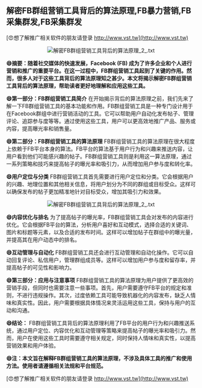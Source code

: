 ## **解密FB群组营销工具背后的算法原理,FB暴力营销,FB采集群发,FB采集群发**

[😍想了解推广相关软件的朋友请登录 http://www.vst.tw](http://www.vst.tw)

 <center><img src="https://vst.tw/MP4/tuiguang/png/6.png" alt="解密FB群组营销工具背后的算法原理_2_.txt"></center>

**😄摘要：随着社交媒体的快速发展，Facebook (FB) 成为了许多企业和个人进行营销和推广的重要平台。在这一过程中，FB群组营销工具起到了关键的作用。然而，很多人对于这些工具背后的算法原理知之甚少。本文将揭示解密FB群组营销工具背后的算法原理，帮助读者更好地理解和应用这些工具。**

**😄第一部分：FB群组营销工具简介**
在开始揭示背后的算法原理之前，我们先来了解一下FB群组营销工具的基本功能和作用。FB群组营销工具是一种专门设计用于在Facebook群组中进行营销活动的工具。它可以帮助用户自动化发布帖子、管理评论、追踪参与度等等。通过使用这些工具，用户可以更高效地推广产品、服务或内容，提高曝光率和销售量。

**😄第二部分：FB群组营销工具的算法原理**
FB群组营销工具的算法原理在很大程度上依赖于FB平台本身的算法。FB平台的算法基于用户行为和兴趣来推送内容，让用户看到他们可能感兴趣的帖子。FB群组营销工具则是利用这一算法原理，通过一系列策略和技巧来提高帖子的曝光率和吸引力，从而增加用户参与度和转化率。

**😄用户定位与分类**
FB群组营销工具首先需要进行用户定位和分类。它会根据用户的兴趣、地理位置和其他相关信息，将用户划分为不同的群组或目标受众。这样可以确保发布的帖子更加精准地针对目标受众，增加其吸引力和效果。

 <center><img src="https://vst.tw/MP4/tuiguang/png/2.png" alt="解密FB群组营销工具背后的算法原理_2_.txt"></center>

**😄内容优化与排名**
为了提高帖子的曝光率，FB群组营销工具会对发布的内容进行优化。它会根据FB平台的算法，分析用户喜好和互动模式，选择合适的关键词、图片和标题等元素，以及合适的发布时间。这样可以增加帖子在群组中的曝光量，并提高其在用户动态中的排名。

**😄互动管理与自动化**
FB群组营销工具还会进行互动管理和自动化操作。它可以自动回复评论、私信用户，管理群组成员等。这样可以增加用户参与度和留存率，并提高帖子的可见性和影响力。

**😄第三部分：应用与注意事项**
FB群组营销工具的算法原理为用户提供了更高效的营销手段，但同时也需要注意一些事项。首先，用户需要遵守FB平台的规定和准则，不进行违规操作。其次，过度依赖工具可能导致机器化的内容发布，缺乏人情味和真实性。因此，用户需要根据具体情况来灵活运用这些工具，保持与用户的互动和沟通。

**😄结论：**
FB群组营销工具背后的算法原理利用了FB平台的用户行为和兴趣推送系统，通过用户定位、内容优化和互动管理等策略来提高帖子的曝光率和吸引力。然而，用户在使用这些工具时需要遵守相关规定，同时保持人情味和真实性，以提高营销效果和用户体验。

**😄注：本文旨在解释FB群组营销工具的算法原理，不涉及具体工具的推广和使用方法。使用者请遵循相关法规和平台规范。**

[😍想了解推广相关软件的朋友请登录 http://www.vst.tw](http://www.vst.tw)



